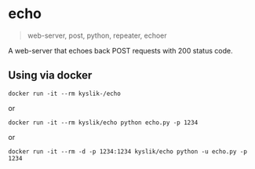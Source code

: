 # echo

> web-server, post, python, repeater, echoer

A web-server that echoes back POST requests with 200 status code.

## Using via docker


```shell
docker run -it --rm kyslik-/echo
```

or

```shell
docker run -it --rm kyslik/echo python echo.py -p 1234
```

or 

```shell
docker run -it --rm -d -p 1234:1234 kyslik/echo python -u echo.py -p 1234
```
